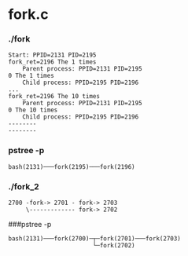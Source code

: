 # fork.c
### ./fork
```
Start: PPID=2131 PID=2195
fork_ret=2196 The 1 times
    Parent process: PPID=2131 PID=2195
0 The 1 times
    Child process: PPID=2195 PID=2196
...
fork_ret=2196 The 10 times
    Parent process: PPID=2131 PID=2195
0 The 10 times
    Child process: PPID=2195 PID=2196
--------
--------
```

### pstree -p
```
bash(2131)───fork(2195)───fork(2196)
```


### ./fork_2
```
2700 -fork-> 2701 - fork-> 2703
     \------------- fork-> 2702
```
###pstree -p
```
bash(2131)───fork(2700)─┬─fork(2701)───fork(2703)
                        └─fork(2702)
```
